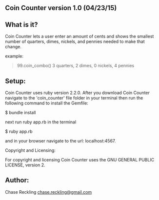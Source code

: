 Coin Counter version 1.0 (04/23/15)
-----------------------------------

What is it?
-----------

Coin Counter lets a user enter an amount of cents and shows the smallest number of quarters, dimes, nickels, and pennies needed to make that change.

example:

>99.coin_combo()
>3 quarters, 2 dimes, 0 nickels, 4 pennies


Setup:
------

Coin Counter uses ruby version 2.2.0. After you download Coin Counter navigate to the 'coin_counter' file folder in your terminal then run the following command to install the Gemfile:

$ bundle install

next run ruby app.rb in the terminal

$ ruby app.rb

and in your browser navigate to the url: localhost:4567.

Copyright and Licensing:

For copyright and licensing Coin Counter uses the GNU GENERAL PUBLIC LICENSE, version 2.

Author:
-------

Chase Reckling chase.reckling@gmail.com
